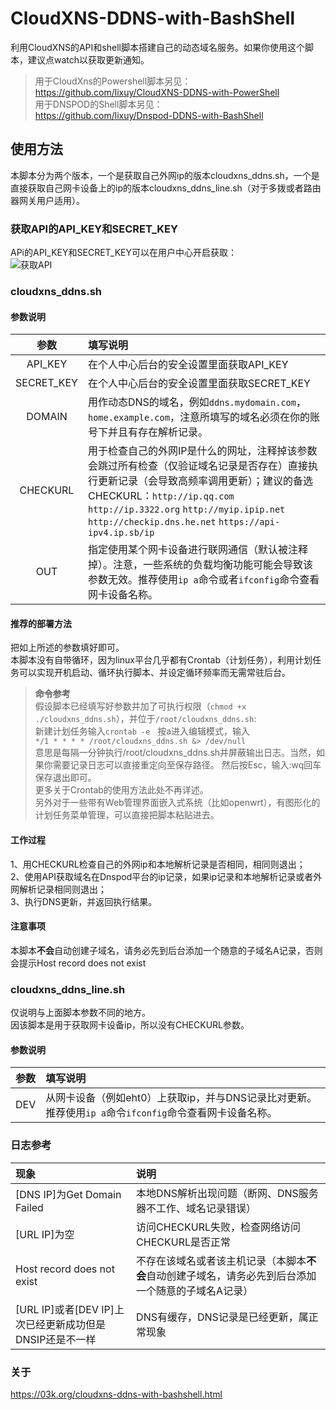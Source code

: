 # CloudXNS-DDNS-with-BashShell
利用CloudXNS的API和shell脚本搭建自己的动态域名服务。如果你使用这个脚本，建议点watch以获取更新通知。  
>用于CloudXns的Powershell脚本另见：  
https://github.com/lixuy/CloudXNS-DDNS-with-PowerShell  
用于DNSPOD的Shell脚本另见：  
https://github.com/lixuy/Dnspod-DDNS-with-BashShell  
## 使用方法
本脚本分为两个版本，一个是获取自己外网ip的版本cloudxns_ddns.sh，一个是直接获取自己网卡设备上的ip的版本cloudxns_ddns_line.sh（对于多拨或者路由器网关用户适用）。
### 获取API的API_KEY和SECRET_KEY
APi的API_KEY和SECRET_KEY可以在用户中心开启获取：  
![获取API](https://www.cloudxns.net/Public/Uploads/Article/201506/5577aca518efa.jpg)
### **cloudxns_ddns.sh**
#### 参数说明  
参数|填写说明
:-:|:-
|API_KEY | 在个人中心后台的安全设置里面获取API_KEY|
SECRET_KEY|在个人中心后台的安全设置里面获取SECRET_KEY
DOMAIN| 用作动态DNS的域名，例如```ddns.mydomain.com```，```home.example.com```，注意所填写的域名必须在你的账号下并且有存在解析记录。
CHECKURL|用于检查自己的外网IP是什么的网址，注释掉该参数会跳过所有检查（仅验证域名记录是否存在）直接执行更新记录（会导致高频率调用更新）；建议的备选CHECKURL：```http://ip.qq.com``` ```http://ip.3322.org``` ```http://myip.ipip.net``` ```http://checkip.dns.he.net``` ```https://api-ipv4.ip.sb/ip```
OUT|指定使用某个网卡设备进行联网通信（默认被注释掉）。注意，一些系统的负载均衡功能可能会导致该参数无效。推荐使用```ip a```命令或者```ifconfig```命令查看网卡设备名称。

#### **推荐的部署方法**
把如上所述的参数填好即可。  
本脚本没有自带循环，因为linux平台几乎都有Crontab（计划任务），利用计划任务可以实现开机启动、循环执行脚本、并设定循环频率而无需常驻后台。  
>**命令参考**  
假设脚本已经填写好参数并加了可执行权限（```chmod +x ./cloudxns_ddns.sh```），并位于```/root/cloudxns_ddns.sh```:  
新建计划任务输入```crontab -e```  
按a进入编辑模式，输入   
 ```*/1 * * * * /root/cloudxns_ddns.sh &> /dev/null```  
意思是每隔一分钟执行/root/cloudxns_ddns.sh并屏蔽输出日志。当然，如果你需要记录日志可以直接重定向至保存路径。 
然后按Esc，输入:wq回车保存退出即可。  
更多关于Crontab的使用方法此处不再详述。  
另外对于一些带有Web管理界面嵌入式系统（比如openwrt），有图形化的计划任务菜单管理，可以直接把脚本粘贴进去。

#### 工作过程
1、用CHECKURL检查自己的外网ip和本地解析记录是否相同，相同则退出；  
2、使用API获取域名在Dnspod平台的ip记录，如果ip记录和本地解析记录或者外网解析记录相同则退出；  
3、执行DNS更新，并返回执行结果。
#### 注意事项
本脚本**不会**自动创建子域名，请务必先到后台添加一个随意的子域名A记录，否则会提示Host record does not exist 

### **cloudxns_ddns_line.sh**
仅说明与上面脚本参数不同的地方。  
因该脚本是用于获取网卡设备ip，所以没有CHECKURL参数。  
#### 参数说明
参数|填写说明
:-:|:-
|DEV | 从网卡设备（例如eht0）上获取ip，并与DNS记录比对更新。推荐使用```ip a```命令```ifconfig```命令查看网卡设备名称。  

### 日志参考
现象|说明
:-|:-
[DNS IP]为Get Domain Failed|本地DNS解析出现问题（断网、DNS服务器不工作、域名记录错误）
[URL IP]为空|访问CHECKURL失败，检查网络访问CHECKURL是否正常
Host record does not exist|不存在该域名或者该主机记录（本脚本**不会**自动创建子域名，请务必先到后台添加一个随意的子域名A记录）
[URL IP]或者[DEV IP]上次已经更新成功但是DNSIP还是不一样|DNS有缓存，DNS记录是已经更新，属正常现象
### **关于**
https://03k.org/cloudxns-ddns-with-bashshell.html
